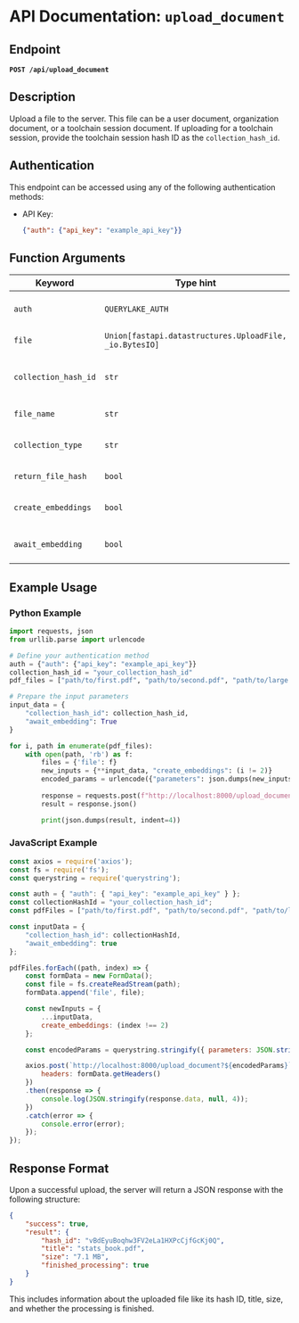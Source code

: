 # API Documentation: `upload_document`

## Endpoint
**`POST /api/upload_document`**

## Description
Upload a file to the server. This file can be a user document, organization document, or a toolchain session document. If uploading for a toolchain session, provide the toolchain session hash ID as the `collection_hash_id`.

## Authentication
This endpoint can be accessed using any of the following authentication methods:

- API Key:
    ```json
    {"auth": {"api_key": "example_api_key"}}
    ```

## Function Arguments

| Keyword               | Type hint                                              | Default        | Description                                                     |
|----------------------|-------------------------------------------------------|----------------|-----------------------------------------------------------------|
| `auth`               | `QUERYLAKE_AUTH`                                     |                | Authentication object (API key, OAuth2, or username/password). |
| `file`               | `Union[fastapi.datastructures.UploadFile, _io.BytesIO]` |                | The file to be uploaded.                                       |
| `collection_hash_id` | `str`                                                |                | Hash ID of the collection where the document should be stored.  |
| `file_name`          | `str`                                                | `None`         | Optional name for the file being uploaded.                    |
| `collection_type`    | `str`                                                | `'user'`       | Type of collection to associate the document with.            |
| `return_file_hash`   | `bool`                                              | `False`        | Should the response include the file hash?                    |
| `create_embeddings`   | `bool`                                              | `True`         | Should embeddings be created for the document?                   |
| `await_embedding`     | `bool`                                              | `False`        | Should the upload wait for embeddings to be processed?          |

## Example Usage

### Python Example
```python
import requests, json
from urllib.parse import urlencode

# Define your authentication method
auth = {"auth": {"api_key": "example_api_key"}}
collection_hash_id = "your_collection_hash_id"
pdf_files = ["path/to/first.pdf", "path/to/second.pdf", "path/to/large.pdf"]

# Prepare the input parameters
input_data = {
    "collection_hash_id": collection_hash_id,
    "await_embedding": True
}

for i, path in enumerate(pdf_files):
    with open(path, 'rb') as f:
        files = {'file': f}
        new_inputs = {**input_data, "create_embeddings": (i != 2)}
        encoded_params = urlencode({"parameters": json.dumps(new_inputs)})
        
        response = requests.post(f"http://localhost:8000/upload_document?{encoded_params}", files=files)
        result = response.json()

        print(json.dumps(result, indent=4))
```

### JavaScript Example
```javascript
const axios = require('axios');
const fs = require('fs');
const querystring = require('querystring');

const auth = { "auth": { "api_key": "example_api_key" } };
const collectionHashId = "your_collection_hash_id";
const pdfFiles = ["path/to/first.pdf", "path/to/second.pdf", "path/to/large.pdf"];

const inputData = {
    "collection_hash_id": collectionHashId,
    "await_embedding": true
};

pdfFiles.forEach((path, index) => {
    const formData = new FormData();
    const file = fs.createReadStream(path);
    formData.append('file', file);

    const newInputs = {
        ...inputData,
        create_embeddings: (index !== 2)
    };

    const encodedParams = querystring.stringify({ parameters: JSON.stringify(newInputs) });

    axios.post(`http://localhost:8000/upload_document?${encodedParams}`, formData, {
        headers: formData.getHeaders()
    })
    .then(response => {
        console.log(JSON.stringify(response.data, null, 4));
    })
    .catch(error => {
        console.error(error);
    });
});
```

## Response Format
Upon a successful upload, the server will return a JSON response with the following structure:
```json
{
    "success": true,
    "result": {
        "hash_id": "vBdEyuBoqhw3FV2eLa1HXPcCjfGcKj0Q",
        "title": "stats_book.pdf",
        "size": "7.1 MB",
        "finished_processing": true
    }
}
```

This includes information about the uploaded file like its hash ID, title, size, and whether the processing is finished.